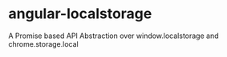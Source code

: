 angular-localstorage
====================

A Promise based API Abstraction over window.localstorage and chrome.storage.local
